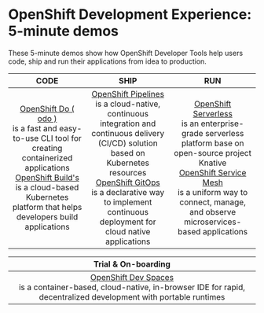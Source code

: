 # OpenShift Development Experience: 5-minute demos
These 5-minute demos show how OpenShift Developer Tools help users code, ship and run their applications from idea to production.

|                                                                                                                                      CODE                                                                                                                                       |                                                                                                                                                            SHIP                                                                                                                                                            |                                                                                                                                                   RUN                                                                                                                                                   |
|:-------------------------------------------------------------------------------------------------------------------------------------------------------------------------------------------------------------------------------------------------------------------------------:|:--------------------------------------------------------------------------------------------------------------------------------------------------------------------------------------------------------------------------------------------------------------------------------------------------------------------------:|:-------------------------------------------------------------------------------------------------------------------------------------------------------------------------------------------------------------------------------------------------------------------------------------------------------:|
| [OpenShift Do ( odo )](./01-CODE/odo/README.md) <br/> is a fast and easy-to-use CLI tool for creating containerized applications <br/>[OpenShift Build's](./01-CODE/builds/README.md)<br/> is a cloud-based Kubernetes platform that helps developers build applications <br/>  | [OpenShift Pipelines](./02-SHIP/pipelines/README.md)<br/> is a cloud-native, continuous integration and continuous delivery (CI/CD) solution based on Kubernetes resources <br/>[OpenShift GitOps](./02-SHIP/gitops/README.md)<br/> is a declarative way to implement continuous deployment for cloud native applications  | [OpenShift Serverless](./03-RUN/serverless-serving/README.md)<br/> is an enterprise-grade serverless platform base on open-source project Knative <br/>[OpenShift Service Mesh](./03-RUN/service-mesh/README.md)<br/> is a uniform way to connect, manage, and observe microservices-based applications |

|                                         Trial & On-boarding                                                                                                               | 
|:-------------------------------------------------------------------------------------------------------------------------------------------------------------------------:|
| [OpenShift Dev Spaces](./01-CODE/devspaces/README.md)<br/> is a container-based, cloud-native, in-browser IDE for rapid, decentralized development with portable runtimes |